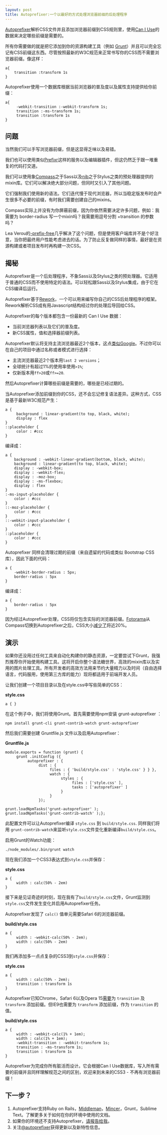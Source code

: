 ```yaml
---
layout: post
title: Autoprefixer:一个以最好的方式处理浏览器前缀的后处理程序
---
```

[Autoprefixer](https://github.com/ai/autoprefixer "Autoprefixer")解析CSS文件并且添加浏览器前缀到CSS规则里，使用[Can I Use](http://www.caniuse.com/ "Can I Use")的数据来决定哪些前缀是需要的。

所有你需要做的就是把它添加到你的资源构建工具（例如 [Grunt](http://www.gruntjs.com/)）并且可以完全忘记有CSS前缀这东西。尽管按照最新的W3C规范来正常书写你的CSS而不需要浏览器前缀。像这样：

    a{
     	transition :transform 1s
	}

Autoprefixer使用一个数据库根据当前浏览器的普及度以及属性支持提供给你前缀：

	a{
	     -webkit-transition :-webkit-transform 1s;
	     transition :-ms-transform 1s;
	     transition :transform 1s
	}


## 问题 ##
当然我们可以手写浏览器前缀，但是这显得乏味以及易错。

我们也可以使用类似[Prefixr](http://prefixr.com/)这样的服务以及编辑器插件，但这仍然乏于跟一堆重复的代码打交道。

我们可以使用象[Compass](http://www.compass-tyle.org/)之于Sass以及[nib](http://visionmedia.github.io/nib/)之于Stylus之类的预处理器提供的mixin库。它们可以解决绝大部分问题，但同时又引入了其他问题。

它们强制我们使用新的语法。它们迭代慢于现代浏览器，所以当稳定版发布时会产生很多不必要的前缀，有时我们需要创建自己的mixins。

Compass实际上并没有为你屏蔽前缀，因为你依然需要决定许多问题，例如：我需要为 border-radius 写一个mixin吗？我需要用逗号分割 +transition 的参数吗？

Lea Verou的[-prefix-free](http://leaverou.github.io/prefixfree/)几乎解决了这个问题，但是使用客户端库并不是个好注意，当你把最终用户性能考虑进去的话。为了防止反复做同样的事情，最好是在资源构建或者项目发布时再构建一次CSS。

## 揭秘 ##
Autoprefixer是一个后处理程序，不象Sass以及Stylus之类的预处理器。它适用于普通的CSS而不使用特定的语法。可以轻松跟Sass以及Stylus集成，由于它在CSS编译后运行。

Autoprefixer基于[Rework](https://github.com/visionmedia/rework)，一个可以用来编写你自己的CSS后处理程序的框架。Rework解析CSS成有用Javascript结构经过你的处理后导回给CSS。

Autoprefixer的每个版本都包含一份最新的 Can I Use 数据：

- 当前浏览器列表以及它们的普及度。
- 新CSS属性，值和选择器前缀列表。

Autoprefixer默认将支持主流浏览器最近2个版本，这点[类似Google](http://support.google.com/a/bin/answer.py?answer=33864)。不过你可以在自己的项目中通过名称或者模式进行选择：

- 主流浏览器最近2个版本用`last 2 versions`；
- 全球统计有超过1%的使用率使用`>1%`;
- 仅新版本用`ff>20`或`ff>=20`.

然后Autoprefixer计算哪些前缀是需要的，哪些是已经过期的。

当Autoprefixer添加前缀到你的CSS，还不会忘记修复语法差异。这种方式，CSS是基于最新W3C规范产生：

	a {
	     background : linear-gradient(to top, black, white);
	     display : flex
	}
	::placeholder {
	     color : #ccc
	}

编译成：

	a {
	    background : -webkit-linear-gradient(bottom, black, white);
	    background : linear-gradient(to top, black, white);
	    display : -webkit-box;
	    display : -webkit-flex;
	    display : -moz-box;
	    display : -ms-flexbox;
	    display : flex
	}
	:-ms-input-placeholder {
	    color : #ccc
	}
	::-moz-placeholder {
	    color : #ccc
	}
	::-webkit-input-placeholder {
	    color : #ccc
	}
	::placeholder {
	    color : #ccc
	}

Autoprefixer 同样会清理过期的前缀（来自遗留的代码或类似 Bootstrap CSS库），因此下面的代码：

	a {
	    -webkit-border-radius : 5px;
	    border-radius : 5px
	}

编译成：

	a {
	    border-radius : 5px
	}

因为经过Autoprefixer处理，CSS将仅包含实际的浏览器前缀。[Fotorama](http://fotorama.io/)从Compass切换到Autoprefixer之后，CSS大小[减少了](https://twitter.com/fotoramajs/status/362686759944982528)将近20%。

## 演示 ##
如果你还没用过任何工具来自动化构建你的静态资源，一定要尝试下Grunt，我强烈推荐你开始使用构建工具。这将开启你整个语法糖世界，高效的mixin库以及实用的图片处理工具。所有开发者的高效方法用来节约大量精力以及时间（自由选择语言，代码服用，使用第三方库的能力）现将都适用于前端开发人员。

让我们创建一个项目目录以及在style.css中写些简单的CSS：

**style.css**

	a { }

在这个例子中，我们将使用Grunt。首先需要使用npm安装 grunt-autoprefixer ：

	npm install grunt-cli grunt-contrib-watch grunt-autoprefixer

然后我们需要创建 Gruntfile.js 文件以及启用Autoprefixer：

**Gruntfile.js**

	module.exports = function (grunt) {
	     grunt .initConfig ({
	          autoprefixer : {
	               dist : {
	                    files : { 'build/style.css' : 'style.css' } } },
	                    watch : {
	                         styles : {
	                              files : ['style.css' ],
	                              tasks : ['autoprefixer' ]
	                         }
	                    }
	               });

	grunt.loadNpmTasks('grunt-autoprefixer' );
	grunt.loadNpmTasks('grunt-contrib-watch' );};

此配置文件可以让Autoprefixer编译 `style.css` 到 `build/style.css`. 同样我们将用 `grunt-contrib-watch`来监听`style.css`文件变化重新编译`build/style.css`。

启用Grunt的Watch功能：

	./node_modules/.bin/grunt watch

现在我们添加一个CSS3表达式到`style.css`并保存：

**style.css**

	a {
	     width : calc(50% - 2em)
	}

接下来是见证奇迹的时刻，现在我有了`build/style.css`文件，Grunt监测到`style.css`文件发生变化并启用Autoprefixer任务。

Autoprefixer发现了 `calc()` 值单元需要Safari 6的浏览器前缀。

**build/style.css**

	a {
	     width : -webkit-calc(50% - 2em);
	     width : calc(50% - 2em)
	}

我们再添加多一点点复杂的CSS3到`style.css`并保存：

**style.css**

	a {
	     width : calc(50% - 2em);
	     transition : transform 1s
	}

Autoprefixer已知Chrome，Safari 6以及Opera 15[需要](http://caniuse.com/css-transitions)为 `transition` 及 `transform` 添加前缀。但IE9也需要为 `transform` 添加前缀，作为 `transition` 的值。

**build/style.css**

	a {
	     width : -webkit-calc(1% + 1em);
	     width : calc(1% + 1em);
	     -webkit-transition : -webkit-transform 1s;
	     transition : -ms-transform 1s;
	     transition : transform 1s
	}

Autoprefixer为完成你所有脏活而设计。它会根据Can I Use数据库，写入所有需要的前缀并且同样理解规范之间的区别，欢迎来到未来的CSS3 - 不再有浏览器前缀！


## 下一步？ ##

1. Autoprefixer支持Ruby on Rails，[Middleman](http://middlemanapp.com/)，[Mincer](https://github.com/nodeca/mincer)，Grunt，Sublime Text。了解更多关于如何在你的环境中使用的文档。
2. 如果你的环境还不支持Autoprefixer，[请报告给我](https://github.com/ai/autoprefixer/issues/new)。
3. 关注[@autoprefixer](https://twitter.com/autoprefixer)获得更新以及新特性信息。
